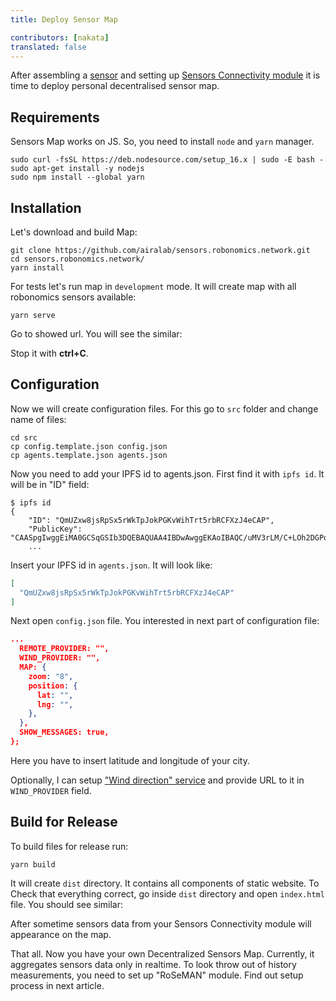```yaml
---
title: Deploy Sensor Map

contributors: [nakata]
translated: false
---
```


After assembling a [sensor](/docs/sensor-hardware/) and setting up [Sensors Connectivity module](/docs/sensors-connectivity-setup/)
it is time to deploy personal decentralised sensor map.

## Requirements 

Sensors Map works on JS. So, you need to install `node` and `yarn` manager.

```shell
sudo curl -fsSL https://deb.nodesource.com/setup_16.x | sudo -E bash -
sudo apt-get install -y nodejs
sudo npm install --global yarn
```

## Installation

Let's download and build Map:

```shell
git clone https://github.com/airalab/sensors.robonomics.network.git
cd sensors.robonomics.network/
yarn install
```

For tests let's run map in `development` mode. It will create map with all robonomics sensors available:

```shell
yarn serve
```

Go to showed url. You will see the similar:

<robo-wiki-picture src="sensors-connectivity/robonomics_map.jpg"/>

Stop it with **ctrl+C**.

## Configuration

Now we will create configuration files. For this go to `src` folder and change name of files:

```shell
cd src 
cp config.template.json config.json
cp agents.template.json agents.json
```

Now you need to add your IPFS id to agents.json. First find it with `ipfs id`. It will be in "ID" field:

```shell
$ ipfs id
{
	"ID": "QmUZxw8jsRpSx5rWkTpJokPGKvWihTrt5rbRCFXzJ4eCAP",
	"PublicKey": "CAASpgIwggEiMA0GCSqGSIb3DQEBAQUAA4IBDwAwggEKAoIBAQC/uMV3rLM/C+LOh2DGPo3chr+VM+vyYMKi...
    ...
```
 
Insert your IPFS id in `agents.json`. It will look like:

```json
[
  "QmUZxw8jsRpSx5rWkTpJokPGKvWihTrt5rbRCFXzJ4eCAP"
]
```

Next open `config.json` file. You interested in next part of configuration file:

```json
...
  REMOTE_PROVIDER: "",
  WIND_PROVIDER: "",
  MAP: {
    zoom: "8",
    position: {
      lat: "",
      lng: "",
    },
  },
  SHOW_MESSAGES: true,
};
```

Here you have to insert latitude and longitude of your city.       

Optionally, I can setup ["Wind direction" service](https://github.com/danwild/wind-js-server) and provide URL to it in `WIND_PROVIDER` field.

## Build for Release

To build files for release run:
```shell
yarn build
```

It will create `dist` directory. It contains all components of static website. To Check that everything correct,
go inside `dist` directory and open `index.html` file. You should see similar:

<robo-wiki-picture src="sensors-connectivity/local_map.jpg"/>

After sometime sensors data from your Sensors Connectivity module will appearance on the map.

 That all. Now you have your own Decentralized Sensors Map. Currently, it aggregates sensors data only in realtime. 
 To look throw out of history measurements, you need to set up "RoSeMAN" module. Find out setup process in next article.